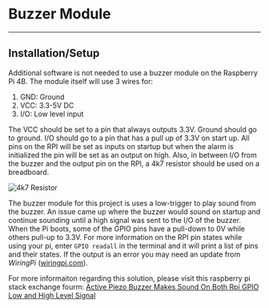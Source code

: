 # Buzzer Module

----

## Installation/Setup

Additional software is not needed to use a buzzer module on the Raspberry Pi 4B. The module itself will use 3 wires for:

1. GND: Ground
2. VCC: 3.3-5V DC
3. I/O: Low level input

The VCC should be set to a pin that always outputs 3.3V. Ground should go to ground. I/O should go to a pin that has a pull up of 3.3V on start up. All pins on the RPI will be set as inputs on startup but when the alarm is initialized the pin will be set as an output on high. Also, in between I/O from the buzzer and the output pin on the RPI, a 4k7 resistor should be used on a breadboard.

![4k7 Resistor](https://github.com/CurtisWoodworth/Rokku/blob/CurtisWoodworth/AlarmReadme/src/raspberry_pi_alarm/images/Resistor.jpg)

The buzzer module for this project is uses a low-trigger to play sound from the buzzer. An issue came up where the buzzer would sound on startup and continue sounding until a high signal was sent to the I/O of the buzzer. When the Pi boots, some of the GPIO pins have a pull-down to 0V while others pull-up to 3.3V. For more information on the RPI pin states while using your pi, enter `GPIO readall` in the terminal and it will print a list of pins and their states. If the output is an error you may need an update from *WiringPi* ([wiringpi.com](http://wiringpi.com/wiringpi-updated-to-2-52-for-the-raspberry-pi-4b/)).

For more informaiton regarding this solution, please visit this raspberry pi stack exchange fourm:
 [Active Piezo Buzzer Makes Sound On Both Rpi GPIO Low and High Level Signal](https://raspberrypi.stackexchange.com/questions/97980/active-piezo-buzzer-makes-sound-on-both-rpi-gpio-low-and-high-level-signal)
